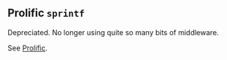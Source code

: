## Prolific `sprintf`

Depreciated. No longer using quite so many bits of middleware.

See [Prolific](http://github.com/bigeasy/prolific).
